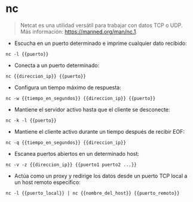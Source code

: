 # nc

> Netcat es una utilidad versátil para trabajar con datos TCP o UDP.
> Más información: <https://manned.org/man/nc.1>.

- Escucha en un puerto determinado e imprime cualquier dato recibido:

`nc -l {{puerto}}`

- Conecta a un puerto determinado:

`nc {{direccion_ip}} {{puerto}}`

- Configura un tiempo máximo de respuesta:

`nc -w {{tiempo_en_segundos}} {{direccion_ip}} {{puerto}}`

- Mantiene el servidor activo hasta que el cliente se desconecte:

`nc -k -l {{puerto}}`

- Mantiene el cliente activo durante un tiempo después de recibir EOF:

`nc -q {{tiempo_en_segundos}} {{direccion_ip}}`

- Escanea puertos abiertos en un determinado host:

`nc -v -z {{direccion_ip}} {{puerto1 puerto2 ...}}`

- Actúa como un proxy y redirige los datos desde un puerto TCP local a un host remoto específico:

`nc -l {{puerto_local}} | nc {{nombre_del_host}} {{puerto_remoto}}`
